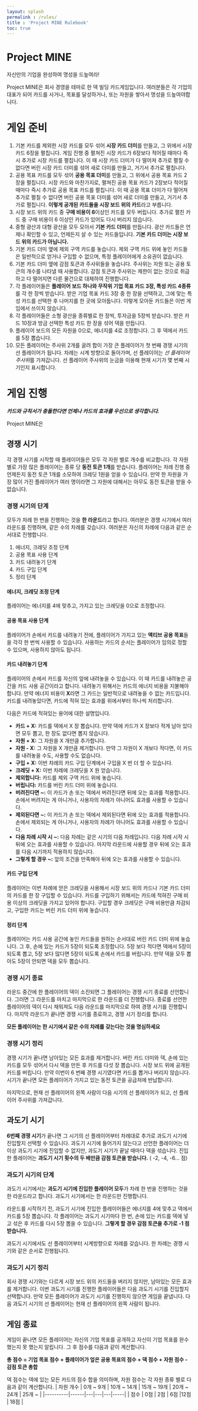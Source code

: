 ```yaml
---
layout: splash
permalink : /rules/
title : 'Project MINE Rulebook'
toc: true
---
```


# Project MINE
자신만의 기업을 완성하여 명성을 드높여라!

Project MINE은 회사 경영을 테마로 한 덱 빌딩 카드게임입니다. 여러분들은 각 기업의 대표가 되어 카드를 사거나, 목표를 달성하거나, 또는 자원을 쌓아서 명성을 드높여야합니다.

# 게임 준비
1. 기본 카드를 제외한 시장 카드를 모두 섞어 **시장 카드 더미**를 만들고, 그 위에서 시장 카드 6장을 펼칩니다. 게임 진행 중 펼쳐진 시장 카드가 6장보다 적어질 때마다 즉시 추가로 시장 카드를 펼칩니다. 이 때 시장 카드 더미가 다 떨어져 추가로 펼칠 수 없다면 버린 시장 카드 더미를 섞어 새로 더미를 만들고, 거기서 추가로 펼칩니다.
2. 공용 목표 카드를 모두 섞어 **공용 목표 더미**를 만들고, 그 위에서 공용 목표 카드 2 장을 펼칩니다. 시장 카드와 마찬가지로, 펼쳐진 공용 목표 카드가 2장보다 적어질 때마다 즉시 추가로 공용 목표 카드를 펼칩니다. 이 때 공용 목표 더미가 다 떨어져 추가로 펼칠 수 없다면 버린 공용 목표 더미를 섞어 새로 더미를 만들고, 거기서 추가로 펼칩니다. **이렇게 공개된 카드들을 시장 보드 위의 카드**라고 부릅니다.
3. 시장 보드 위의 카드 중 **구매 비용이 6**이상인 카드를 모두 버립니다. 추가로 펼친 카드 중 구매 비용이 6 이상인 카드가 있어도 다시 버리지 않습니다.
4. 중형 광산과 대형 광산을 모두 모아서 **기본 카드 더미**를 만듭니다. 광산 카드들은 언제나 확인할 수 있고, 언제든지 살 수 있는 카드들입니다. **기본 카드 더미는 시장 보드 위의 카드가 아닙니다.**
5. 기본 카드 더미 옆에 제외 구역 카드를 놓습니다. 제외 구역 카드 위에 놓인 카드들은 일반적으로 얻거나 구입할 수 없으며, 특정 플레이어에게 소유권이 없습니다.
6. 기본 카드 더미 옆에 감점 토큰과 주사위들을 놓습니다. 주사위는 자원 또는 공용 토큰의 개수를 나타낼 때 사용합니다. 감점 토큰과 주사위는 제한이 없는 것으로 취급하고 다 떨어지면 다른 물건으로 대체하여 진행합니다.
7. 각 플레이어들은 **플레이어 보드 하나와 무작위 기업 목표 카드 3장, 특성 카드 4종류**를 각 한 장씩 받습니다. 받은 기업 목표 카드 3장 중 한 장을 선택하고, 그에 맞는 특성 카드를 선택한 후 나머지를 한 곳에 모아둡니다. 이렇게 모아둔 카드들은 이번 게임에서 쓰이지 않습니다.
8. 각 플레이어들은 소형 광산을 종류별로 한 장씩, 투자금을 5장씩 받습니다. 받은 카드 10장과 방금 선택한 특성 카드 한 장을 섞어 덱을 만듭니다.
9. 플레이어 보드의 모든 자원을 0으로, 에너지를 4로 조정합니다. 그 후 덱에서 카드를 5장 뽑습니다.
10. 모든 플레이어는 주사위 2개를 굴려 합이 가장 큰 플레이어가 첫 번째 경쟁 시기의 선 플레이어가 됩니다. 차례는 시계 방향으로 돌아가며, 선 플레이어는 *선 플레이어 주사위*를 가져갑니다. 선 플레이어 주사위의 눈금을 이용해 현재 시기가 몇 번째 시기인지 표시합니다.

# 게임 진행
***카드와 규칙서가 충돌한다면 언제나 카드의 효과를 우선으로 생각합니다.***

Project MINE은 

## 경쟁 시기
각 경쟁 시기를 시작할 때 플레이어들은 모두 각 자원 별로 개수를 비교합니다. 각 자원 별로 가장 많은 플레이어는 종류 당 **동전 토큰 1개**를 받습니다. 플레이어는 차례 진행 중 언제든지 동전 토큰 1개를 소모하여 크레딧 1원을 얻을 수 있습니다. 만약 한 자원을 가장 많이 가진 플레이어가 여러 명이라면 그 자원에 대해서는 아무도 동전 토큰을 받을 수 없습니다.

### 경쟁 시기의 단계
모두가 차례 한 번을 진행하는 것을 **한 라운드**라고 합니다. 여러분은 경쟁 시기에서 여러 라운드를 진행하며, 같은 수의 차례를 갖습니다. 여러분은 자신의 차례에 다음과 같은 순서대로 진행합니다.

1. 에너지, 크레딧 조정 단계
2. 공용 목표 사용 단계
3. 카드 내려놓기 단계
4. 카드 구입 단계
5. 정리 단계

#### 에너지, 크레딧 조정 단계
플레이어는 에너지를 4에 맞추고, 가지고 있는 크레딧을 0으로 조정합니다.

#### 공용 목표 사용 단계
플레이어가 손에서 카드를 내려놓기 전에, 플레이어가 가지고 있는 **액티브 공용 목표**들을 각각 한 번씩 사용할 수 있습니다. 사용하는 카드의 순서는 플레이어가 임의로 정할 수 있으며, 사용하지 않아도 됩니다.

#### 카드 내려놓기 단계
플레이어의 손에서 카드를 자신의 앞에 내려놓을 수 있습니다. 이 때 카드를 내려놓은 공간을 카드 사용 공간이라고 합니다. 내려놓기 위해서는 카드의 에너지 비용을 지불해야 합니다. 만약 에너지 비용이 **X**라면 그 카드는 일반적으로 내려놓을 수 없는 카드입니다. 카드를 내려놓았다면, 카드에 적혀 있는
효과를 위에서부터 하나씩 처리합니다. 

다음은 카드에 적혀있는 용어에 대한 설명입니다.

+ **카드 + X:** 카드를 덱에서 X 장 뽑습니다. 만약 덱에 카드가 X 장보다 적게 남아 있다면 모두 뽑고, 한 장도 없다면 뽑지 않습니다.
+ **자원 + X:** 그 자원을 X 개만큼 추가합니다.
+ **자원 - X:** 그 자원을 X 개만큼 제거합니다. 만약 그 자원이 X 개보다 적다면, 이 카드를 내려놓을 수도, 사용할 수도 없습니다.
+ **구입 + X:** 이번 차례의 카드 구입 단계에서 구입을 X 번 더 할 수 있습니다.
+ **크레딧 + X:** 이번 차례에 크레딧을 X 원 얻습니다.
+ **제외합니다:** 카드를 제외 구역 카드 위에 놓습니다.
+ **버립니다:** 카드를 버린 카드 더미 위에 놓습니다.
+ **버려진다면 ~:** 이 카드가 손 또는 덱에서 버려진다면 뒤에 오는 효과를 적용합니다. 손에서 버려지는 게 아니거나, 사용자의 차례가 아니어도 효과를 사용할 수 있습니다.
+ **제외된다면 ~:** 이 카드가 손 또는 덱에서 제외된다면 뒤에 오는 효과를 적용합니다. 손에서 제외되는 게 아니거나, 사용자의 차례가 아니어도 효과를 사용할 수 있습니다.
+ **다음 차례 시작 시 ~:** 다음 차례는 같은 시기의 다음 차례입니다. 다음 차례 시작 시 뒤에 오는 효과를 사용할 수 있습니다. 마지막 라운드에 사용할 경우 뒤에 오는 효과를 다음 시기까지 적용하지 않습니다.
+ **그렇게 할 경우 ~:** 앞의 조건을 만족해야 뒤에 오는 효과를 사용할 수 있습니다.

#### 카드 구입 단계
플레이어는 이번 차례에 얻은 크레딧을 사용해서 시장 보드 위의 카드나 기본 카드 더미의 카드를 한 장 구입할 수 있습니다. 카드를 구입하기 위해서는 카드에 적혀진 구매 비용 이상의 크레딧을 가지고 있어야 합니다. 구입할 경우 크레딧은 구매 비용만큼 차감되고, 구입한 카드는 버린 카드 더미 위에 놓습니다.

#### 정리 단계
플레이어는 카드 사용 공간에 놓인 카드들을 원하는 순서대로 버린 카드 더미 위에 놓습니다. 그 후, 손에 있는 카드가 5장이 되도록 조정합니다. 5장 보다 적다면 덱에서 5장이 되도록 뽑고, 5장 보다 많다면 5장이 되도록 손에서 카드를 버립니다. 만약 덱을 모두 뽑아도 5장이 안되면 덱을 모두 뽑습니다.

### 경쟁 시기 종료
라운드 중간에 한 플레이어의 덱이 소진되면 그 플레이어는 경쟁 시기 종료를 선언합니다. 그러면 그 라운드를 마치고 마지막으로 한 라운드를 더 진행합니다. 종료를 선언한 플레이어의 덱이 다시 채워져도 다음 라운드를 마지막으로 하여 경쟁 시기를 진행합니다. 마지막 라운드가 끝나면 경쟁 시기를 종료하고, 경쟁 시기 정리를 합니다.

**모든 플레이어는 한 시기에서 같은 수의 차례를 갖는다는 것을 명심하세요**

### 경쟁 시기 정리
경쟁 시기가 끝나면 남아있는 모든 효과를 제거합니다. 버린 카드 더미와 덱, 손에 있는 카드를 모두 섞어서 다시 덱을 만든 후 카드를 다섯 장 뽑습니다. 시장 보드 위에 공개된 카드를 버립니다. 만약 이번이 6 번째 경쟁 시기였다면 카드를 뽑거나 버리지 않습니다. 시기가 끝나면 모든 플레이어가 가지고 있는 동전 토큰을 공급처에 반납합니다.

마지막으로, 현재 선 플레이어의 왼쪽 사람이 다음 시기의 선 플레이어가 되고, 선 플레이어 주사위를 가져갑니다.

## 과도기 시기
**6번째 경쟁 시기**가 끝나면 그 시기의 선 플레이어부터 차례대로 추가로 과도기 시기에 진입할지 선택할 수 있습니다. 과도기 시기에 들어가지 않는다고 선언한 플레이어는 더 이상 과도기 시기에 진입할 수 없지만, 과도기 시기가 끝날 때마다 덱을 섞습니다. 진입한 플레이어는 **과도기 시기 횟수의 두 배만큼 감점 토큰을 받습니다.** ( -2, -4, -6... 점) 


### 과도기 시기의 단계
과도기 시기에서는 **과도기 시기에 진입한 플레이어 모두**가 차례 한 번을 진행하는 것을 한 라운드라고 합니다. 과도기 시기에서는 한 라운드만 진행합니다.

라운드를 시작하기 전, 과도기 시기에 진입한 플레이어들은 에너지를 4에 맞추고 덱에서 카드를 5장 뽑습니다. 각 플레이어는 과도기 시기마다 한 번, 손에 있는 카드를 덱에 넣고 섞은 후 카드를 다시 5장 뽑을 수 있습니다. **그렇게 할 경우 감점 토큰을 추가로 -1 점 받습니다.**

과도기 시기에서도 선 플레이어부터 시계방향으로 차례를 갖습니다. 한 차례는 경쟁 시기와 같은 순서로 진행됩니다.


### 과도기 시기 정리
회사 경쟁 시기와는 다르게 시장 보드 위의 카드들을 버리지 않지만, 남아있는 모든 효과를 제거합니다. 이번 과도기 시기를 진행한 플레이어들은 다음 과도기 시기를 진입할지 선택합니다. 만약 모든 플레이어가 과도기 시기를 진행하지 않으면 게임을 끝냅니다. 다음 과도기 시기의 선 플레이어는 현재 선 플레이어의 왼쪽 사람이 됩니다.

## 게임 종료
게임이 끝나면 모든 플레이어는 자신의 기업 목표를 공개하고 자신이 기업 목표를 완수했는지 못 했는지 알립니다.
그 후 점수를 다음과 같이 계산합니다.

**총 점수 = 기업 목표 점수 + 플레이어가 엎은 공용 목표의 점수 + 덱 점수 + 자원 점수 - 감점 토큰 총합**

덱 점수는 덱에 있는 모든 카드의 점수 합을 의미하며, 자원 점수는 각 자원 종류 별로 다음과 같이 계산합니다.
| 자원 개수 | 0개 ~ 9개 | 10개 ~ 14개 | 15개 ~ 19개 | 20개 ~ 24개  |  25개 ~  |
|----------|------|---|---|---|-----|
| 점수      |  0점    |  2점 | 6점  |12점   | 18점   |

